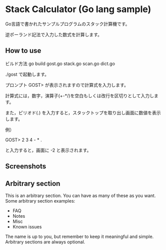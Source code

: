 Stack Calculator (Go lang sample)
===========

Go言語で書かれたサンプルプログラムのスタック計算機です。

逆ポーランド記法で入力した数式を計算します。

How to use
----------

ビルド方法
go build gost.go stack.go scan.go dict.go

./gost で起動します。

プロンプト GOST> が表示されますので計算式を入力します。

計算式には，数字，演算子(+-*/)を空白もしくは改行を区切りとして入力します。

また，ピリオド(.) を入力すると，スタックトップを取り出し画面に数値を表示します。


例）

GOST> 2 3 4 - * .

と入力すると，画面に -2 と表示されます。

Screenshots
-----------


Arbitrary section
-----------------

This is an arbitrary section. You can have as many of these as you want.
Some arbitrary section examples:

* FAQ
* Notes
* Misc
* Known issues

The name is up to you, but remember to keep it meaningful and simple. Arbitrary sections are always optional.
